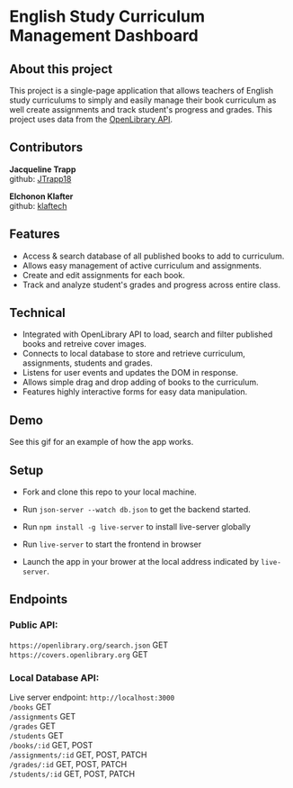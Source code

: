 
# English Study Curriculum Management Dashboard

  
## About this project
This project is a single-page application that allows teachers of English study curriculums to simply and easily manage their book curriculum as well create assignments and track student's progress and grades. This project uses data from the [OpenLibrary API](https://openlibrary.org/developers/api).
  

## Contributors
**Jacqueline Trapp**  
github: [JTrapp18](https://github.com/jtrapp18)  
  
**Elchonon Klafter**  
github: [klaftech](https://github.com/klaftech)
  
  
## Features

- Access & search database of all published books to add to curriculum. 
- Allows easy management of active curriculum and assignments.
- Create and edit assignments for each book.
- Track and analyze student's grades and progress across entire class.
  

## Technical   
- Integrated with OpenLibrary API to load, search and filter published books and retreive cover images. 
- Connects to local database to store and retrieve curriculum, assignments, students and grades. 
- Listens for user events and updates the DOM in response. 
- Allows simple drag and drop adding of books to the curriculum.
- Features highly interactive forms for easy data manipulation.  
  

## Demo
  
See this gif for an example of how the app works.
  
<!--![demo](https://curriculum-content.s3.amazonaws.com/phase-1/phase-1-mock-cc-ramen-rater/demo-gif.gif)-->


## Setup

- Fork and clone this repo to your local machine.

- Run `json-server --watch db.json` to get the backend started.

- Run `npm install -g live-server` to install live-server globally

- Run `live-server` to start the frontend in browser

- Launch the app in your brower at the local address indicated by `live-server`.  
  
  
## Endpoints

### Public API:
`https://openlibrary.org/search.json` GET  
`https://covers.openlibrary.org` GET  
  
### Local Database API:  
Live server endpoint: `http://localhost:3000`  
`/books` GET  
`/assignments` GET  
`/grades` GET  
`/students` GET  
`/books/:id` GET, POST  
`/assignments/:id` GET, POST, PATCH  
`/grades/:id` GET, POST, PATCH  
`/students/:id` GET, POST, PATCH  
